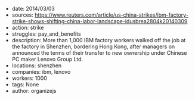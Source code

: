 - date: 2014/03/03
- sources: https://www.reuters.com/article/us-china-strikes/ibm-factory-strike-shows-shifting-china-labor-landscape-idusbrea2804k20140309
- action: strike
- struggles: pay_and_benefits
- description: More than 1,000 IBM factory workers walked off the job at the factory in Shenzhen, bordering Hong Kong, after managers on announced the terms of their transfer to new ownership under Chinese PC maker Lenovo Group Ltd.
- locations: shenzhen
- companies: ibm, lenovo
- workers: 1000
- tags: None
- author: organizejs
